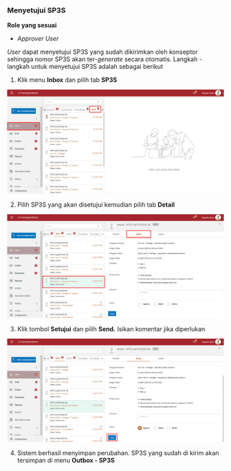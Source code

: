 ### **Menyetujui SP3S**

**Role yang sesuai**

- *Approver User*

*User* dapat menyetujui SP3S yang sudah dikirimkan oleh konseptor sehingga nomor SP3S akan ter-*generate* secara otomatis. Langkah - langkah untuk menyetujui SP3S adalah sebagai berikut

1. Klik menu **Inbox** dan pilih tab **SP3S**

![gambar](SC_SP3S/SP29.png)

2. Pilih SP3S yang akan disetujui kemudian pilih tab **Detail**

![gambar](SC_SP3S/SP30.png)

3. Klik tombol **Setujui** dan pilih **Send.** Isikan komentar jika diperlukan

![gambar](SC_SP3S/SP31.png)

4. Sistem berhasil menyimpan perubahan. SP3S yang sudah di kirim akan tersimpan di menu **Outbox - SP3S**

